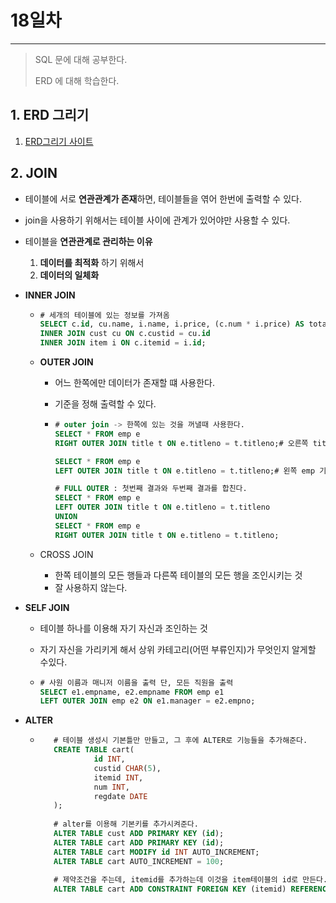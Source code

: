 # 18일차
---

> SQL 문에 대해 공부한다. 
>
> ERD 에 대해 학습한다. 

## 1. ERD 그리기
   1. [ERD그리기 사이트](https://www.erdcloud.com/)

## 2. **JOIN**

   + 테이블에 서로 **연관관계가 존재**하면,  테이블들을 엮어 한번에 출력할 수 있다.
   + join을 사용하기 위해서는 테이블 사이에 관계가 있어야만 사용할 수 있다. 
   + 테이블을 **연관관계로 관리하는 이유**
     1. **데이터를 최적화** 하기 위해서
     2. **데이터의 일체화**

   + **INNER JOIN**

     + ```sql
       # 세개의 테이블에 있는 정보를 가져옴
       SELECT c.id, cu.name, i.name, i.price, (c.num * i.price) AS totalPrice FROM cart c 
       INNER JOIN cust cu ON c.custid = cu.id
       INNER JOIN item i ON c.itemid = i.id;
       ```


      + **OUTER JOIN**
       
        + 어느 한쪽에만 데이터가 존재할 떄 사용한다. 
       
        + 기준을 정해 출력할 수 있다. 
       
        + ```sql
          # outer join -> 한쪽에 있는 것을 꺼낼때 사용한다. 
          SELECT * FROM emp e
          RIGHT OUTER JOIN title t ON e.titleno = t.titleno;# 오른쪽 title을 기준으로 출력한다. 
          
          SELECT * FROM emp e
          LEFT OUTER JOIN title t ON e.titleno = t.titleno;# 왼쪽 emp 기준으로 출력한다. 
          
          # FULL OUTER : 첫번째 결과와 두번째 결과를 합친다. 
          SELECT * FROM emp e
          LEFT OUTER JOIN title t ON e.titleno = t.titleno
          UNION
          SELECT * FROM emp e
          RIGHT OUTER JOIN title t ON e.titleno = t.titleno;
          ```
       
      + CROSS JOIN 
       
        + 한쪽 테이블의 모든 행들과 다른쪽 테이블의 모든 행을 조인시키는 것 
        + 잘 사용하지 않는다. 

   + **SELF JOIN**
   
        + 테이블 하나를 이용해 자기 자신과 조인하는 것
     
        + 자기 자신을 가리키게 해서 상위 카테고리(어떤 부류인지)가 무엇인지 알게할 수있다.
     
        + ```sql
          # 사원 이름과 매니저 이름을 출력 단, 모든 직원을 출력
          SELECT e1.empname, e2.empname FROM emp e1
          LEFT OUTER JOIN emp e2 ON e1.manager = e2.empno;
          ```
        
   + **ALTER**
   
        + ```sql
             # 테이블 생성시 기본틀만 만들고, 그 후에 ALTER로 기능들을 추가해준다. 
             CREATE TABLE cart(
                      id INT,
                      custid CHAR(5),
                      itemid INT,
                      num INT,
                      regdate DATE
             );
             
             # alter를 이용해 기본키를 추가시켜준다. 
             ALTER TABLE cust ADD PRIMARY KEY (id);
             ALTER TABLE cart ADD PRIMARY KEY (id);
             ALTER TABLE cart MODIFY id INT AUTO_INCREMENT;
             ALTER TABLE cart AUTO_INCREMENT = 100;
             
             # 제약조건을 주는데, itemid를 추가하는데 이것을 item테이블의 id로 만든다. 
             ALTER TABLE cart ADD CONSTRAINT FOREIGN KEY (itemid) REFERENCES item(id);
             ```
      
             